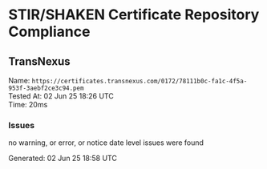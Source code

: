 # STIR/SHAKEN Certificate Repository Compliance

## TransNexus

Name: `https://certificates.transnexus.com/0172/78111b0c-fa1c-4f5a-953f-3aebf2ce3c94.pem`\
Tested At: 02 Jun 25 18:26 UTC\
Time: 20ms

### Issues

no warning, or error, or notice date level issues were found

Generated: 02 Jun 25 18:58 UTC